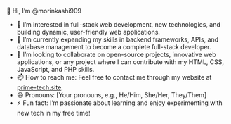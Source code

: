 👋 Hi, I’m @morinkashi909

- 👀 I’m interested in full-stack web development, new technologies, and building dynamic, user-friendly web applications.
- 🌱 I’m currently expanding my skills in backend frameworks, APIs, and database management to become a complete full-stack developer.
- 💞️ I’m looking to collaborate on open-source projects, innovative web applications, or any project where I can contribute with my HTML, CSS, JavaScript, and PHP skills.
- 📫 How to reach me: Feel free to contact me through my website at [prime-tech.site](http://www.prime-tech.site).
- 😄 Pronouns: [Your pronouns, e.g., He/Him, She/Her, They/Them]
- ⚡ Fun fact: I’m passionate about learning and enjoy experimenting with new tech in my free time!

<!---
morinkashi909/morinkashi909 is a ✨ special ✨ repository because its `README.md` (this file) appears on your GitHub profile.
--->
